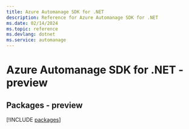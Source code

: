 ```yaml
---
title: Azure Automanage SDK for .NET
description: Reference for Azure Automanage SDK for .NET
ms.date: 02/14/2024
ms.topic: reference
ms.devlang: dotnet
ms.service: automanage
---
```

# Azure Automanage SDK for .NET - preview
## Packages - preview
[!INCLUDE [packages](automanage-index.md)]